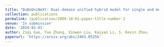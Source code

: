 ```yaml
---
title: "DuDoUniNeXt: Dual-domain unified hybrid model for single and multi-contrast undersampled MRI reconstruction"
collection: publications
permalink: /publication/2009-10-01-paper-title-number-2
venue: 'In submission'
date: '2024-01-01'
author: Ziqi Gao, Yue Zhang, Xinwen Liu, Kaiyan Li, S. Kevin Zhou.
paperurl: 'https://arxiv.org/abs/2403.05256'
---
```



